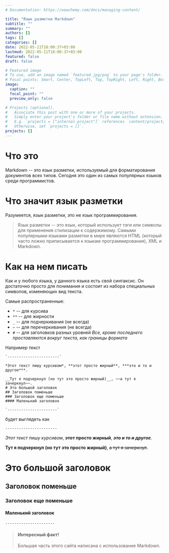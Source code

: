 ```yaml
---
# Documentation: https://wowchemy.com/docs/managing-content/

title: "Язык разметки Markdown"
subtitle: ""
summary: ""
authors: []
tags: []
categories: []
date: 2022-05-11T18:00:37+03:00
lastmod: 2022-05-11T18:00:37+03:00
featured: false
draft: false

# Featured image
# To use, add an image named `featured.jpg/png` to your page's folder.
# Focal points: Smart, Center, TopLeft, Top, TopRight, Left, Right, BottomLeft, Bottom, BottomRight.
image:
  caption: ""
  focal_point: ""
  preview_only: false

# Projects (optional).
#   Associate this post with one or more of your projects.
#   Simply enter your project's folder or file name without extension.
#   E.g. `projects = ["internal-project"]` references `content/project/deep-learning/index.md`.
#   Otherwise, set `projects = []`.
projects: []
---
```


# Что это

Markdown -- это язык разметки, используемый для форматирования документов всех типов. Сегодня это один из самых популярных языков среди программистов.

# Что значит язык разметки

Разумеется, язык разметки, это не язык программирования. 

> Язык разметки -- это язык, который использует тэги или символы для применения стилизации к содержимому. Самыми популярными языками разметки в мире являются HTML (который часто ложно приписывается к языкам программирования), XML и Markdown.

# Как на нем писать

Как и у любого языка, у данного языка есть свой синтаксис. Он достаточно просто для понимания и состоит из набора специальных символов, изменяющих вид текста. 

Самые распространенные:
- `*` -- для курсива
- `**` -- для жирности
- `_` -- для подчеркивания (не всегда)
- `~` -- для перечеркивания (не всегда)
- `#` -- для заголовков разных уровней
*Все, кроме последнего проставляются вокруг текста, как границы формата*

Например текст 

```
`-----------------------`

*Этот текст пишу курсивом*, **этот просто жирный**, ***это и то и другое***.

__Тут я подчеркнул (но тут это просто жирный)__, ~~а тут я зачеркнул~~.
# Это большой заголовок
## Заголовок поменьше
### Заголовок еще поменьше
#### Маленький заголовок

`----------------------`
```

будет выглядеть как 

`-----------------------`

*Этот текст пишу курсивом*, **этот просто жирный**, ***это и то и другое***.

__Тут я подчеркнул (но тут это просто жирный)__, ~~а тут я зачеркнул~~.
# Это большой заголовок
## Заголовок поменьше
### Заголовок еще поменьше
#### Маленький заголовок

`----------------------`

> #### Интересный факт! 
> Большая часть этого сайта написана с использование Markdown.
